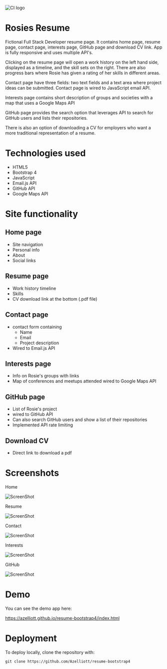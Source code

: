 ![CI logo](https://codeinstitute.s3.amazonaws.com/fullstack/ci_logo_small.png)

# Rosies Resume

Fictional Full Stack Developer resume page. It contains home page, resume page, contact page, interests page, GitHub page and download CV link. App is fully responsive and uses multiple API's.

Clicking on the resume page will open a work history on the left hand side, displayed as a timeline, and the skill sets on the right.
There are also progress bars where Rosie has given a rating of her skills in different areas.

Contact page have three fields: two text fields and a text area where project ideas can be submitted.
Contact page is wired to JavaScript email API.

Interests page contains short description of groups and societies with a map that uses a Google Maps API

GitHub page provides the search option that leverages API to search for GitHub users and lists their repositories.

There is also an option of downloading a CV for employers who want a more traditional representation of a resume.

# Technologies used
* HTML5
* Bootstrap 4
* JavaScript
* Email.js API
* GitHub API
* Google Maps API

# Site functionality

## Home page
* Site navigation
* Personal info
* About
* Social links

## Resume page
* Work history timeline
* Skills 
* CV download link at the bottom (.pdf file)

## Contact page
* contact form containing
    * Name
    * Email 
    * Project description
* Wired to Email.js API

## Interests page
* Info on Rosie's groups with links
* Map of conferences and meetups attended wired to Google Maps API

## GitHub page
* List of Rosie's project
* wired to GitHub API
* Can also search GitHub users and show a list of their repositories
* Implemented API rate limiting

## Download CV
* Direct link to download a pdf

# Screenshots
Home

![ScreenShot](assets/images/screenshots/home.png)

Resume

![ScreenShot](assets/images/screenshots/resume.png)

Contact

![ScreenShot](assets/images/screenshots/contact.png)

Interests

![ScreenShot](assets/images/screenshots/interests.png)

GitHub

![ScreenShot](assets/images/screenshots/github.png)

# Demo 

You can see the demo app here:

https://azelliott.github.io/resume-bootstrap4/index.html

# Deployment

To deploy locally, clone the repository with:

`git clone https://github.com/Azelliott/resume-bootstrap4`
